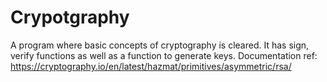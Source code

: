 # Crypotgraphy

A program where basic concepts of cryptography is cleared. It has sign, verify functions as well as a function to generate keys. 
Documentation ref: https://cryptography.io/en/latest/hazmat/primitives/asymmetric/rsa/
